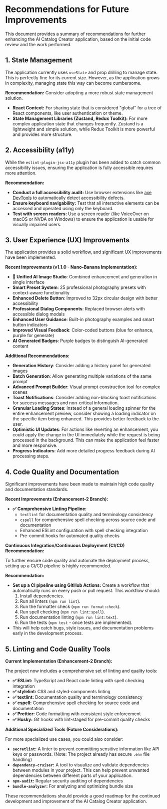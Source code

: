 # Recommendations for Future Improvements

This document provides a summary of recommendations for further enhancing the AI Catalog Creator application, based on the initial code review and the work performed.

## 1. State Management

The application currently uses `useState` and prop drilling to manage state. This is perfectly fine for its current size. However, as the application grows in complexity, managing state this way can become cumbersome.

**Recommendation:**
Consider adopting a more robust state management solution.

- **React Context:** For sharing state that is considered "global" for a tree of React components, like user authentication or theme.
- **State Management Libraries (Zustand, Redux Toolkit):** For more complex application state that changes frequently. Zustand is a lightweight and simple solution, while Redux Toolkit is more powerful and provides more structure.

## 2. Accessibility (a11y)

While the `eslint-plugin-jsx-a11y` plugin has been added to catch common accessibility issues, ensuring the application is fully accessible requires more attention.

**Recommendation:**

- **Conduct a full accessibility audit:** Use browser extensions like [axe DevTools](https://www.deque.com/axe/devtools/) to automatically detect accessibility defects.
- **Ensure keyboard navigability:** Test that all interactive elements can be accessed and operated using only the keyboard.
- **Test with screen readers:** Use a screen reader (like VoiceOver on macOS or NVDA on Windows) to ensure the application is usable for visually impaired users.

## 3. User Experience (UX) Improvements

The application provides a solid workflow, and significant UX improvements have been implemented.

**Recent Improvements (v1.1.0 - Nano-Banana Implementation):**

- **🍌 Unified AI Image Studio**: Combined enhancement and generation in single interface
- **Smart Preset System**: 25 professional photography presets with context-aware functionality
- **Enhanced Delete Button**: Improved to 32px circular design with better accessibility
- **Professional Dialog Components**: Replaced browser alerts with accessible dialog modals
- **Enhanced User Guidance**: Built-in photography examples and smart button indicators
- **Improved Visual Feedback**: Color-coded buttons (blue for enhance, purple for generate)
- **AI Generated Badges**: Purple badges to distinguish AI-generated content

**Additional Recommendations:**

- **Generation History**: Consider adding a history panel for generated images
- **Batch Generation**: Allow generating multiple variations of the same prompt
- **Advanced Prompt Builder**: Visual prompt construction tool for complex scenes
- **Toast Notifications**: Consider adding non-blocking toast notifications for success messages and non-critical information.
- **Granular Loading States**: Instead of a general loading spinner for the entire enhancement preview, consider showing a loading indicator on the specific item being enhanced. This provides better feedback to the user.
- **Optimistic UI Updates**: For actions like reverting an enhancement, you could apply the change in the UI immediately while the request is being processed in the background. This can make the application feel faster and more responsive.
- **Progress Indicators**: Add more detailed progress feedback during AI processing steps.

## 4. Code Quality and Documentation

Significant improvements have been made to maintain high code quality and documentation standards.

**Recent Improvements (Enhancement-2 Branch):**

- **✅ Comprehensive Linting Pipeline:**
  - `textlint` for documentation quality and terminology consistency
  - `cspell` for comprehensive spell checking across source code and documentation
  - Enhanced ESLint configuration with spell checking integration
  - Pre-commit hooks for automated quality checks

**Continuous Integration/Continuous Deployment (CI/CD) Recommendation:**

To further ensure code quality and automate the deployment process, setting up a CI/CD pipeline is highly recommended.

**Recommendation:**

- **Set up a CI pipeline using GitHub Actions:** Create a workflow that automatically runs on every push or pull request. This workflow should:
  1.  Install dependencies.
  2.  Run all linters (`npm run lint`).
  3.  Run the formatter check (`npm run format:check`).
  4.  Run spell checking (`npm run lint:spell`).
  5.  Run documentation linting (`npm run lint:text`).
  6.  Run the tests (`npm test` - once tests are implemented).
- This will help catch bugs, style issues, and documentation problems early in the development process.

## 5. Linting and Code Quality Tools

**Current Implementation (Enhancement-2 Branch):**

The project now includes a comprehensive set of linting and quality tools:

- **✅ ESLint:** TypeScript and React code linting with spell checking integration
- **✅ stylelint:** CSS and styled-components linting
- **✅ textlint:** Documentation quality and terminology consistency
- **✅ cspell:** Comprehensive spell checking for source code and documentation
- **✅ Prettier:** Code formatting with consistent style enforcement
- **✅ Husky:** Git hooks with lint-staged for pre-commit quality checks

**Additional Specialized Tools (Future Considerations):**

For more specialized use cases, you could also consider:

- **`secretlint`:** A linter to prevent committing sensitive information like API keys or passwords. (Note: The project already has secure `.env` file handling)
- **`dependency-cruiser`:** A tool to visualize and validate dependencies between modules in your project. This can help prevent unwanted dependencies between different parts of your application.
- **`npm-audit`:** Regular security auditing of dependencies
- **`bundle-analyzer`:** For analyzing and optimizing bundle size

These recommendations should provide a good roadmap for the continued development and improvement of the AI Catalog Creator application.
